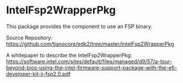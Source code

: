 # IntelFsp2WrapperPkg

This package provides the component to use an FSP binary.

Source Repository: https://github.com/tianocore/edk2/tree/master/IntelFsp2WrapperPkg

A whitepaper to describe the IntelFsp2WrapperPkg: https://software.intel.com/sites/default/files/managed/d9/57/a-tour-beyond-bios-using-the-intel-firmware-support-package-with-the-efi-developer-kit-ii-fsp2.0.pdf